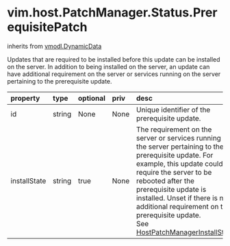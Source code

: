 vim.host.PatchManager.Status.PrerequisitePatch
==============================================
inherits from [vmodl.DynamicData](docs/vmodl.DynamicData.md)


Updates that are required to be installed before this update can   be installed on the server.    In addition to being installed on the server, an update can have   additional requirement on the server or services running on the   server pertaining to the prerequisite update.

| property | type | optional | priv | desc |
|:---------|:-----|:---------|:-----|:-----|
| id | string | None | None | Unique identifier of the prerequisite update. |
| installState | string | true | None | The requirement on the server or services running on the   server pertaining to the prerequisite update. For example,   this update could require the server to be rebooted after the   prerequisite update is installed. Unset if there is no   additional requirement on the prerequisite update.<br>See <a href="vim.host.PatchManager.Status.InstallState.md">HostPatchManagerInstallState</a><br> |


